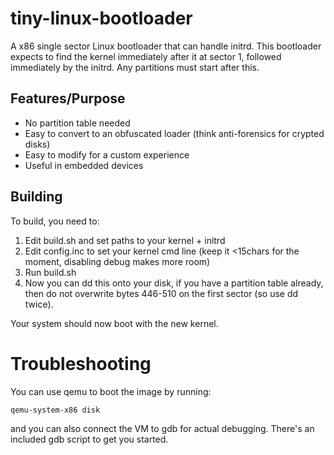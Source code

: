 tiny-linux-bootloader
=====================

A x86 single sector Linux bootloader that can handle initrd.  This bootloader expects to find the kernel immediately after it at sector 1, followed immediately by the initrd.  Any partitions must start after this.

## Features/Purpose

* No partition table needed
* Easy to convert to an obfuscated loader (think anti-forensics for crypted disks)
* Easy to modify for a custom experience
* Useful in embedded devices

## Building

To build, you need to:

1. Edit build.sh and set paths to your kernel + initrd
2. Edit config.inc to set your kernel cmd line (keep it <15chars for the moment, disabling debug makes more room)
3. Run build.sh
4. Now you can dd this onto your disk, if you have a partition table already, then do not overwrite bytes 446-510 on the first sector (so use dd twice).

Your system should now boot with the new kernel.

# Troubleshooting

You can use qemu to boot the image by running:

    qemu-system-x86 disk

and you can also connect the VM to gdb for actual debugging.  There's an included gdb script to get you started.
